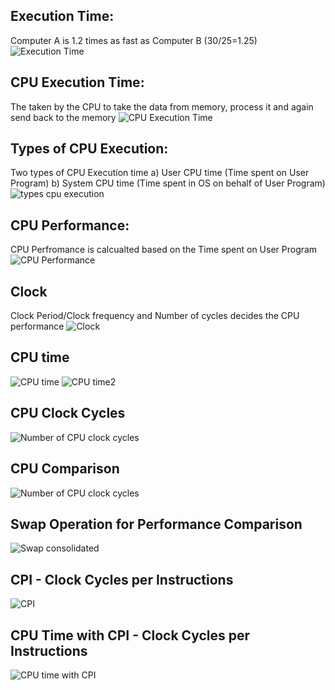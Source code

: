 ## Execution Time:
Computer A is 1.2 times as fast as Computer B (30/25=1.25)
![Execution Time](https://github.com/eceelango/RISC-V_HDP/assets/65966247/388ee791-d7c9-4eeb-9e2b-bf70375e7fb4)
## CPU Execution Time:
The taken by the CPU to take the data from memory, process it and again send back to the memory
![CPU Execution Time](https://github.com/eceelango/RISC-V_HDP/assets/65966247/cfafc3d5-0643-4fc5-85d9-6acc9b2cc17a)
## Types of CPU Execution:
Two types of CPU Execution time a) User CPU time (Time spent on User Program) b) System CPU time (Time spent in OS on behalf of User Program)
![types cpu execution](https://github.com/eceelango/RISC-V_HDP/assets/65966247/fea32ea2-e750-47d9-ace9-a3929db99448)
## CPU Performance:
CPU Perfromance is calcualted based on the Time spent on User Program
![CPU Performance](https://github.com/eceelango/RISC-V_HDP/assets/65966247/a3c3cf14-a482-40cc-90c8-bf7609df9ce1)
## Clock 
Clock Period/Clock frequency and Number of cycles decides the CPU performance
![Clock](https://github.com/eceelango/RISC-V_HDP/assets/65966247/55cbb832-f747-484e-aa4a-6b6567f24048)
## CPU time
![CPU time](https://github.com/eceelango/RISC-V_HDP/assets/65966247/19c0f57f-9cb6-48bf-b376-88a014bd63f1)
![CPU time2](https://github.com/eceelango/RISC-V_HDP/assets/65966247/59526793-ee42-4ba3-a925-6a0e17f835c6)
## CPU Clock Cycles
![Number of CPU clock cycles](https://github.com/eceelango/RISC-V_HDP/assets/65966247/3a52d87c-e57f-4609-a110-86cd24ec9b3f)
## CPU Comparison
![Number of CPU clock cycles](https://github.com/eceelango/RISC-V_HDP/assets/65966247/b90acfef-b6c0-4973-a7d8-874128e95f2b)
## Swap Operation for Performance Comparison
![Swap consolidated](https://github.com/eceelango/RISC-V_HDP/assets/65966247/3aee5264-33ef-4836-a32c-c48e26c54c57)
## CPI - Clock Cycles per Instructions
![CPI](https://github.com/eceelango/RISC-V_HDP/assets/65966247/1bfe630f-9f0a-4025-99c9-0a71d8001b95)
## CPU Time with CPI - Clock Cycles per Instructions
![CPU time  with CPI](https://github.com/eceelango/RISC-V_HDP/assets/65966247/f692aae1-5f5c-47b8-861f-21dece15396f)
